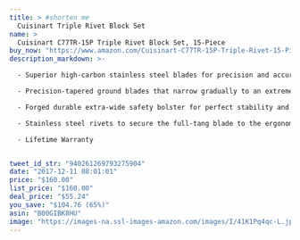 ```yaml
---
title: > #shorten me
  Cuisinart Triple Rivet Block Set
name: >
  Cuisinart C77TR-15P Triple Rivet Block Set, 15-Piece
buy_now: "https://www.amazon.com/Cuisinart-C77TR-15P-Triple-Rivet-15-Piece/dp/B00GIBK8HU?psc=1&SubscriptionId=AKIAIA5RBQIWQVTCUEUQ&tag=coldcutdeals-20&linkCode=xm2&camp=2025&creative=165953&creativeASIN=B00GIBK8HU"
description_markdown: >-

  - Superior high-carbon stainless steel blades for precision and accuracy

  - Precision-tapered ground blades that narrow gradually to an extremely sharp, fine edge

  - Forged durable extra-wide safety bolster for perfect stability and control

  - Stainless steel rivets to secure the full-tang blade to the ergonomically designed handle

  - Lifetime Warranty


tweet_id_str: "940261269793275904"
date: "2017-12-11 08:01:01"
price: "$160.00"
list_price: "$160.00"
deal_price: "$55.24"
you_save: "$104.76 (65%)"
asin: "B00GIBK8HU"
image: "https://images-na.ssl-images-amazon.com/images/I/41K1Pq4qc-L.jpg"
---
```

